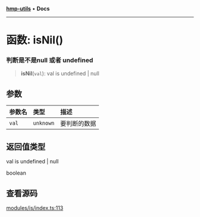 [**hmp-utils**](../README.md) • **Docs**

***

# 函数: isNil()

### 判断是不是null 或者 undefined

> **isNil**(`val`): val is undefined \| null

## 参数

| 参数名 | 类型 | 描述 |
| :------ | :------ | :------ |
| `val` | `unknown` | 要判断的数据 |

## 返回值类型

val is undefined \| null

boolean

## 查看源码

[modules/is/index.ts:113](https://github.com/hmp1049127947/hmp-utils/blob/dee7627dd7f5e043cd0494e8f8fdc05ccdb65423/src/modules/is/index.ts#L113)

